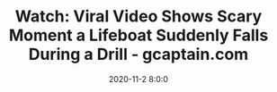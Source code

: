 ---
"title": "Watch: Viral Video Shows Scary Moment a Lifeboat Suddenly Falls During a Drill - gcaptain.com"
"date": "2020-11-2 8:0:0"
"feed_name": "GOOGLENEWSDRILLING"
"feed_website": "https://news.google.com/search?q=drilling%2Bincident&hl=en-US&gl=US&ceid=US:en"
"feed_rss": "https://news.google.com/rss/search?q=drilling%2Bincident&hl=en-US&gl=US&ceid=US:en"
"link": "https://gcaptain.com/watch-viral-video-shows-scary-moment-a-lifeboat-suddenly-falls-during-a-drill/"
"file": "_posts/2021-1-1-f342c133fed57766d26a9bffa391469e75db0a92.md"
"accident": "0"
"drilling": "0"
---